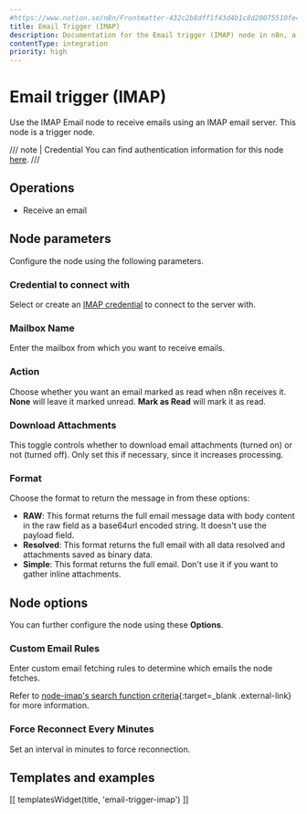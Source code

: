 ```yaml
---
#https://www.notion.so/n8n/Frontmatter-432c2b8dff1f43d4b1c8d20075510fe4
title: Email Trigger (IMAP)
description: Documentation for the Email trigger (IMAP) node in n8n, a workflow automation platform. Includes guidance on usage, and links to examples.
contentType: integration
priority: high
---
```


# Email trigger (IMAP)

Use the IMAP Email node to receive emails using an IMAP email server. This node is a trigger node.

/// note | Credential
You can find authentication information for this node [here](/integrations/builtin/credentials/imap/).
///

## Operations

- Receive an email

## Node parameters

Configure the node using the following parameters.

### Credential to connect with

Select or create an [IMAP credential](/integrations/builtin/credentials/imap/) to connect to the server with.

### Mailbox Name

Enter the mailbox from which you want to receive emails.

### Action

Choose whether you want an email marked as read when n8n receives it. **None** will leave it marked unread. **Mark as Read** will mark it as read.

### Download Attachments

This toggle controls whether to download email attachments (turned on) or not (turned off). Only set this if necessary, since it increases processing.

### Format

Choose the format to return the message in from these options:

* **RAW**: This format returns the full email message data with body content in the raw field as a base64url encoded string. It doesn't use the payload field.
* **Resolved**: This format returns the full email with all data resolved and attachments saved as binary data.
* **Simple**: This format returns the full email. Don't use it if you want to gather inline attachments.

## Node options

You can further configure the node using these **Options**.

### Custom Email Rules

Enter custom email fetching rules to determine which emails the node fetches.

Refer to [node-imap's search function criteria](https://github.com/mscdex/node-imap){:target=_blank .external-link} for more information.

### Force Reconnect Every Minutes

Set an interval in minutes to force reconnection.

## Templates and examples

<!-- see https://www.notion.so/n8n/Pull-in-templates-for-the-integrations-pages-37c716837b804d30a33b47475f6e3780 -->
[[ templatesWidget(title, 'email-trigger-imap') ]]
